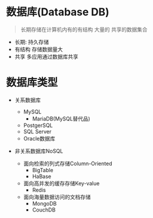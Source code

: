 # 数据库(Database DB)

> 长期存储在计算机内有的有结构 大量的 共享的数据集合

- 长期: 持久存储
- 有结构 存储数据量大
- 共享 多应用通过数据库共享

# 数据库类型

- 关系数据库
  - MySQL
    - MariaDB(MySQL替代品)
  - PostgerSQL
  - SQL Server
  - Oracle数据库

- 非关系数据库NoSQL
  - 面向检索的列式存储Column-Oriented
    - BigTable
    - HaBase
  - 面向高并发的缓存存储Key-value
    - Redis
  - 面向海量数据访问的文档存储
    - MongoDB
    - CouchDB